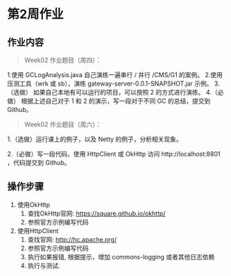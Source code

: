 # 第2周作业

## 作业内容

> Week02 作业题目（周四）：

1.使用 GCLogAnalysis.java 自己演练一遍串行 / 并行 /CMS/G1 的案例。
2.使用压测工具（wrk 或 sb），演练 gateway-server-0.0.1-SNAPSHOT.jar 示例。
3.（选做） 如果自己本地有可以运行的项目，可以按照 2 的方式进行演练。
4.（必做） 根据上述自己对于 1 和 2 的演示，写一段对于不同 GC 的总结，提交到 Github。

> Week02 作业题目（周六）：

1.（选做）运行课上的例子，以及 Netty 的例子，分析相关现象。

2.（必做）写一段代码，使用 HttpClient 或 OkHttp 访问 http://localhost:8801 ，代码提交到 Github。


## 操作步骤
1. 使用OkHttp
   1. 查找OkHttp官网: https://square.github.io/okhttp/
   2. 参照官方示例编写代码
2. 使用HttpClient
   1. 查找官网: http://hc.apache.org/
   2. 参照官方示例编写代码
   3. 执行如果报错, 根据提示，增加 commons-logging 或者其他日志依赖
   4. 执行与测试.